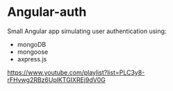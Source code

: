 # Angular-auth

Small Angular app simulating user authentication using:

  - mongoDB
  - mongoose
  - axpress.js
  
 https://www.youtube.com/playlist?list=PLC3y8-rFHvwg2RBz6UplKTGIXREj9dV0G
